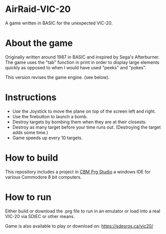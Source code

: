 # AirRaid-VIC-20
A game written in BASIC for the unexpected VIC-20.

# About the game
Originally written around 1987 in BASIC and inspired by Sega's Afterburner. The game uses the "tab" function in print in order to display large elements quickly as opposed to when I would have used "peeks" and "pokes".

This version revises the game engine. (see below).

# Instructions
* Use the Joystick to move the plane on top of the screen left and right.
* Use the firebutton to launch a bomb.
* Destroy targets by bombing them when they are at their closests.
* Destroy as many target before your time runs out. (Destroying the target adds some time.)
* Game speeds up every 10 targets.

# How to build
This repository includes a project in [CBM Prg Studio](http://www.ajordison.co.uk/) a windows IDE for various Commodore 8 bit computers.

# How to run
Either build or download the .prg file to run in an emulator or load into a real VIC-20 via SDIEC or other means.

Game is also available to play or download on: https://sdesros.ca/vic20/
